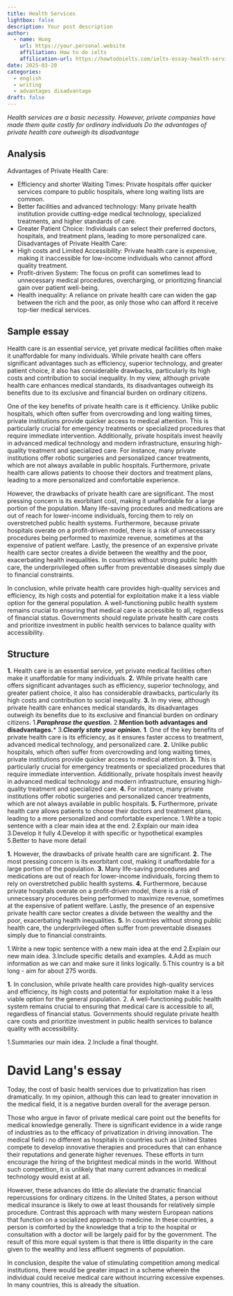 ```yaml
---
title: Health Services
lightbox: false
description: Your post description
author:
  - name: Hung
    url: https://your.personal.website
    affiliation: How to do ielts
    affilication-url: https://howtodoielts.com/ielts-essay-health-services/
date: 2025-03-20
categories:
  - english
  - writing
  - advantages disadvantage
draft: false
---
```

*Health services are a basic necessity. However, private companies have made them quite costly for ordinary individuals*
*Do the advantages of private health care outweigh its disadvantage*

## Analysis

Advantages of Private Health Care:
- Efficiency and shorter Waiting Times: Private hospitals offer quicker services compare to public hospitals, where long waiting lists are common.
- Better facilities and advanced technology: Many private health institution provide cutting-edge medical technology, specialized treatments, and higher standards of care. 
- Greater Patient Choice: Individuals can select their preferred doctors, hospitals, and treatment plans, leading to more personalized care.
Disadvantages of Private Health Care:
- High costs and Limited Accessibility: Private health care is expensive, making it inaccessible for low-income individuals who cannot afford quality treatment.
- Profit-driven System: The focus on profit can sometimes lead to unnecessary medical procedures, overcharging, or prioritizing financial gain over patient well-being.
- Health inequality: A reliance on private health care can widen the gap between the rich and the poor, as only those who can afford it receive top-tier medical services.
## Sample essay
Health care is an essential service, yet private medical facilities often make it unaffordable for many individuals. While private health care offers significant advantages such as efficiency, superior technology, and greater patient choice, it also has considerable drawbacks, particularly its high costs and contribution to social inequality. In my view, although private health care enhances medical standards, its disadvantages outweigh its benefits due to its exclusive and financial burden on ordinary citizens.

One of the key benefits of private health care is it efficiency. Unlike public hospitals, which often suffer from overcrowding and long waiting times, private institutions provide quicker access to medical attention. This is particularly crucial for emergency treatments or specialized procedures that require immediate intervention. Additionally, private hospitals invest heavily in advanced medical technology and modern infrastructure, ensuring high-quality treatment and specialized care. For instance, many private institutions offer robotic surgeries and personalized cancer treatments, which are not always available in public hospitals. Furthermore, private health care allows patients to choose their doctors and treatment plans, leading to a more personalized and comfortable experience.

However, the drawbacks of private health care are significant. The most pressing concern is its exorbitant cost, making it unaffordable for a large portion of the population. Many life-saving procedures and medications are out of reach for lower-income individuals, forcing them to rely on overstretched public health systems. Furthermore, because private hospitals overate on a profit-driven model, there is a risk of unnecessary procedures being performed to maximize revenue, sometimes at the expensive of patient welfare. Lastly, the presence of an expensive private health care sector creates a divide between the wealthy and the poor, exacerbating health inequalities. In countries without strong public health care, the underprivileged often suffer from preventable diseases simply due to financial constraints.

In conclusion, while private health care provides high-quality services and efficiency, its high costs and potential for exploitation make it a less viable option for the general population. A well-functioning public health system remains crucial to ensuring that medical care is accessible to all, regardless of financial status. Governments should regulate private health care costs and prioritize investment in public health services to balance quality with accessibility.

## Structure

**1.** Health care is an essential service, yet private medical facilities often make it unaffordable for many individuals. **2.** While private health care offers significant advantages such as efficiency, superior technology, and greater patient choice, it also has considerable drawbacks, particularly its high costs and contribution to social inequality. **3.** In my view, although private health care enhances medical standards, its disadvantages outweigh its benefits due to its exclusive and financial burden on ordinary citizens.
1.***Paraphrase the question.***
2.**Mention both advantages and disadvantages.***
3.***Clearly state your opinion.***
**1**. One of the key benefits of private health care is its efficiency, as it ensures faster access to treatment, advanced medical technology, and personalized care. **2.** Unlike public hospitals, which often suffer from overcrowding and long waiting times, private institutions provide quicker access to medical attention. **3.** This is particularly crucial for emergency treatments or specialized procedures that require immediate intervention. Additionally, private hospitals invest heavily in advanced medical technology and modern infrastructure, ensuring high-quality treatment and specialized care. **4.** For instance, many private institutions offer robotic surgeries and personalized cancer treatments, which are not always available in public hospitals. **5.** Furthermore, private health care allows patients to choose their doctors and treatment plans, leading to a more personalized and comfortable experience.
1.Write a topic sentence with a clear main idea at the end.
2.Explain our main idea
3.Develop it fully
4.Develop it with specific or hypothetical examples
5.Better to have more detail

**1.** However, the drawbacks of private health care are significant. **2.** The most pressing concern is its exorbitant cost, making it unaffordable for a large portion of the population. **3.** Many life-saving procedures and medications are out of reach for lower-income individuals, forcing them to rely on overstretched public health systems. **4.** Furthermore, because private hospitals overate on a profit-driven model, there is a risk of unnecessary procedures being performed to maximize revenue, sometimes at the expensive of patient welfare. Lastly, the presence of an expensive private health care sector creates a divide between the wealthy and the poor, exacerbating health inequalities. **5.** In countries without strong public health care, the underprivileged often suffer from preventable diseases simply due to financial constraints.

1.Write a new topic sentence with a new main idea at the end 
2.Explain our new main idea.
3.Include specific details and examples.
4.Add as much information as we can and make sure it links logically.
5.This country is a bit long - aim for about 275 words.

**1.** In conclusion, while private health care provides high-quality services and efficiency, its high costs and potential for exploitation make it a less viable option for the general population. 2. A well-functioning public health system remains crucial to ensuring that medical care is accessible to all, regardless of financial status. Governments should regulate private health care costs and prioritize investment in public health services to balance quality with accessibility.

1.Summaries our main idea.
2.Include a final thought. 

# David Lang's essay

Today, the cost of basic health services due to privatization has risen dramatically. In my opinion, although this can lead to greater innovation in the medical field, it is a negative burden overall for the average person.

Those who argue in favor of private medical care point out the benefits for medical knowledge generally. There is significant evidence in a wide range of industries as to the efficacy of privatization in driving innovation. The medical field i no different as hospitals in countries such as United States compete to develop innovative therapies and procedures that can enhance their reputations and generate higher revenues. These efforts in turn encourage the hiring of the brightest medical minds in the world. Without such competition, it is unlikely that many current advances in medical technology would exist at all.

However, these advances do little do alleviate the dramatic financial repercussions for ordinary citizens. In the United States, a person without medical insurance is likely to owe at least thousands for relatively simple procedure. Contrast this approach with many western European nations that function on a socialized approach to medicine. In these countries, a person is comforted by the knowledge that a trip to the hospital or consultation with a doctor will be largely paid for by the government. The result of this more equal system is that there is little disparity in the care given to the wealthy and less affluent segments of population.

In conclusion, despite the value of stimulating competition among medical institutions, there would be greater impact in a scheme wherein the individual could receive medical care without incurring excessive expenses. In many countries, this is already the situation.

